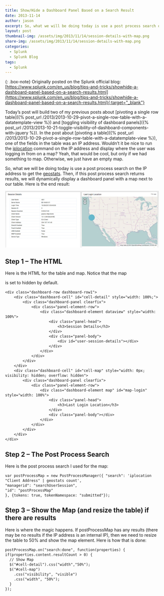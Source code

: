 ```yaml
---
title: Show/Hide a Dashboard Panel Based on a Search Result
date: 2013-11-14
author: jason
excerpt: So, what we will be doing today is use a post process search on the IP address to get the geostats.  Then, if this post process search returns results, we will dynamically display a dashboard panel with a map next to our table.
layout: post
thumbnail-img: /assets/img/2013/11/14/session-details-with-map.png
share-img: /assets/img/2013/11/14/session-details-with-map.png
categories:
  - Splunk
  - Splunk Blog
tags:
  - Splunk
---
```

{: .box-note}
Originally posted on the Splunk official blog: [https://www.splunk.com/en_us/blog/tips-and-tricks/showhide-a-dashboard-panel-based-on-a-search-results.html](https://www.splunk.com/en_us/blog/tips-and-tricks/showhide-a-dashboard-panel-based-on-a-search-results.html){:target="_blank"}

Today’s post will build two of my previous posts about [pivoting a single row table]({% post_url /2013/2013-10-29-pivot-a-single-row-table-with-a-datatemplate-view %}) and [toggling visibility of dashboard panels]({% post_url /2013/2013-10-21-toggle-visibility-of-dashboard-components-with-jquery %}).  In the post about [pivoting a table]({% post_url /2013/2013-10-29-pivot-a-single-row-table-with-a-datatemplate-view %}), one of the fields in the table was an IP address.  Wouldn’t it be nice to run the [iplocation](https://docs.splunk.com/Documentation/Splunk/latest/SearchReference/Iplocation) command on the IP address and display where the user was logging in from on a map?  Yeah, that would be cool, but only if we had something to map.  Otherwise, we just have an empty map.

So, what we will be doing today is use a post process search on the IP address to get the [geostats](https://docs.splunk.com/Documentation/Splunk/latest/SearchReference/Geostats).  Then, if this post process search returns results, we will dynamically display a dashboard panel with a map next to our table.  Here is the end result:

![map](/assets/img/2013/11/14/session-details-with-map.png)

## Step 1 – The HTML
Here is the HTML for the table and map.  Notice that the map <div> is set to hidden by default.

~~~
<div class="dashboard-row dashboard-row1">
    <div class="dashboard-cell" id="cell-detail" style="width: 100%;">
        <div class="dashboard-panel clearfix">
            <div class="panel-element-row">
                <div class="dashboard-element dataview" style="width: 100%">
                    <div class="panel-head">
                        <h3>Session Details</h3>
                    </div>
                    <div class="panel-body">
                        <div id="user-session-details"></div>
                    </div>
                </div>
            </div>
        </div>
    </div>
    <div class="dashboard-cell" id="cell-map" style="width: 0px; visibility: hidden; overflow: hidden">
        <div class="dashboard-panel clearfix">
            <div class="panel-element-row">
                <div class="dashboard-element map" id="map-login" style="width: 100%">
                    <div class="panel-head">
                        <h3>Last Login Location</h3>
                    </div>
                    <div class="panel-body"></div>
                </div>
            </div>
        </div>
    </div>
</div>
~~~

## Step 2 – The Post Process Search
Here is the post process search I used for the map:

~~~
var postProcessMap = new PostProcessManager({ "search": 'iplocation "Client Address" | geostats count',
"managerid": "searchUserSession",
"id": "postProcessMap"
}, {tokens: true, tokenNamespace: "submitted"});
~~~

## Step 3 – Show the Map (and resize the table) if there are results
Here is where the magic happens. If postProcessMap has any results (there may be no results if the IP address is an internal IP), then we need to resize the table to 50% and show the map element. Here is how that is done:

~~~
postProcessMap.on("search:done", function(properties) { if(properties.content.resultCount > 0) {
  // Show Map
  $("#cell-detail").css("width","50%");
  $("#cell-map")
    .css("visibility", "visible")
    .css("width", "50%");
  }
});
~~~